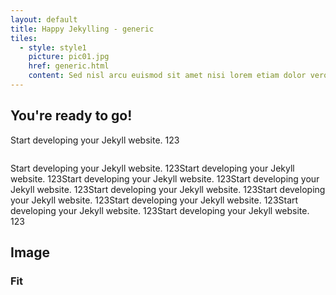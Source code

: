 ```yaml
---
layout: default
title: Happy Jekylling - generic
tiles:
  - style: style1
    picture: pic01.jpg
    href: generic.html
    content: Sed nisl arcu euismod sit amet nisi lorem etiam dolor veroeros et feugiat.
---
```


## You're ready to go!


Start developing your Jekyll website. 123

<span class="image main"><img src="images/pic13.jpg" alt="" /></span>



Start developing your Jekyll website. 123Start developing your Jekyll website. 123Start developing your Jekyll website. 123Start developing your Jekyll website. 123Start developing your Jekyll website. 123Start developing your Jekyll website. 123Start developing your Jekyll website. 123Start developing your Jekyll website. 123Start developing your Jekyll website. 123

<section>
  <h2>Image</h2>
  <h3>Fit</h3>
  <div class="box alt">
    <div class="row gtr-uniform">
      <div class="col-12"><span class="image fit"><img src="images/pic13.jpg" alt="" /></span></div>
      <div class="col-6"><span class="image fit"><img src="images/pic01.jpg" alt="" /></span></div>
      <div class="col-6"><span class="image fit"><img src="images/pic02.jpg" alt="" /></span></div>
      <div class="col-4"><span class="image fit"><img src="images/pic01.jpg" alt="" /></span></div>
      <div class="col-4"><span class="image fit"><img src="images/pic02.jpg" alt="" /></span></div>
      <div class="col-4"><span class="image fit"><img src="images/pic03.jpg" alt="" /></span></div>
      <div class="col-4"><span class="image fit"><img src="images/pic03.jpg" alt="" /></span></div>
      <div class="col-4"><span class="image fit"><img src="images/pic01.jpg" alt="" /></span></div>
      <div class="col-4"><span class="image fit"><img src="images/pic02.jpg" alt="" /></span></div>
      <div class="col-4"><span class="image fit"><img src="images/pic02.jpg" alt="" /></span></div>
      <div class="col-4"><span class="image fit"><img src="images/pic03.jpg" alt="" /></span></div>
      <div class="col-4"><span class="image fit"><img src="images/pic01.jpg" alt="" /></span></div>
    </div>
  </div>
</section>